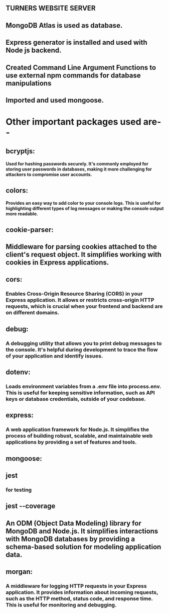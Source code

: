 ## TURNERS WEBSITE SERVER

## MongoDB Atlas is used as database.

## Express generator is installed and used with Node js backend.

## Created Command Line Argument Functions to use external npm commands for database manipulations 

## Imported and used mongoose.

# Other important packages used are--

## bcryptjs:

#### Used for hashing passwords securely. It's commonly employed for storing user passwords in databases, making it more challenging for attackers to compromise user accounts.

## colors:

#### Provides an easy way to add color to your console logs. This is useful for highlighting different types of log messages or making the console output more readable.

## cookie-parser:

##  Middleware for parsing cookies attached to the client's request object. It simplifies working with cookies in Express applications.

## cors:

### Enables Cross-Origin Resource Sharing (CORS) in your Express application. It allows or restricts cross-origin HTTP requests, which is crucial when your frontend and backend are on different domains.

## debug:

###  A debugging utility that allows you to print debug messages to the console. It's helpful during development to trace the flow of your application and identify issues.

## dotenv:

### Loads environment variables from a .env file into process.env. This is useful for keeping sensitive information, such as API keys or database credentials, outside of your codebase.

## express:

### A web application framework for Node.js. It simplifies the process of building robust, scalable, and maintainable web applications by providing a set of features and tools.

## mongoose:

## jest

### for testing
## jest --coverage

##  An ODM (Object Data Modeling) library for MongoDB and Node.js. It simplifies interactions with MongoDB databases by providing a schema-based solution for modeling application data.
## morgan:

### A middleware for logging HTTP requests in your Express application. It provides information about incoming requests, such as the HTTP method, status code, and response time. This is useful for monitoring and debugging.
